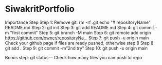 # SiwakritPortfolio
 
Importance Step
Step 1: Remove git: 
rm -rf .git
echo "# repositoryName"  README.md
Step 2: git init
Step 3: git add README.md
Step 4: git commit -m "first commit"
Step 5: git branch -M main
Step 6: git remote add origin https://github.com/owner/repositoryNa...
Step 7: git push -u origin main
Check your github page if files are ready pushed; otherwise step 8
Step 8: git add .
Step 9: git commit -m”2nd try”
Step 10: git push -u origin main

Bonus step: git status— Check how many files you can push to repo